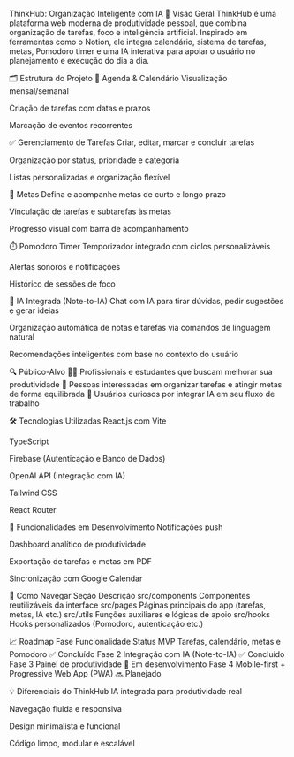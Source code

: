 
ThinkHub: Organização Inteligente com IA
🧠 Visão Geral
ThinkHub é uma plataforma web moderna de produtividade pessoal, que combina organização de tarefas, foco e inteligência artificial. Inspirado em ferramentas como o Notion, ele integra calendário, sistema de tarefas, metas, Pomodoro timer e uma IA interativa para apoiar o usuário no planejamento e execução do dia a dia.

🗂️ Estrutura do Projeto
📅 Agenda & Calendário
Visualização mensal/semanal

Criação de tarefas com datas e prazos

Marcação de eventos recorrentes

✅ Gerenciamento de Tarefas
Criar, editar, marcar e concluir tarefas

Organização por status, prioridade e categoria

Listas personalizadas e organização flexível

🎯 Metas
Defina e acompanhe metas de curto e longo prazo

Vinculação de tarefas e subtarefas às metas

Progresso visual com barra de acompanhamento

⏱️ Pomodoro Timer
Temporizador integrado com ciclos personalizáveis

Alertas sonoros e notificações

Histórico de sessões de foco

🤖 IA Integrada (Note-to-IA)
Chat com IA para tirar dúvidas, pedir sugestões e gerar ideias

Organização automática de notas e tarefas via comandos de linguagem natural

Recomendações inteligentes com base no contexto do usuário

🔍 Público-Alvo
👨‍💼 Profissionais e estudantes que buscam melhorar sua produtividade
🧘 Pessoas interessadas em organizar tarefas e atingir metas de forma equilibrada
🧠 Usuários curiosos por integrar IA em seu fluxo de trabalho

🛠️ Tecnologias Utilizadas
React.js com Vite

TypeScript

Firebase (Autenticação e Banco de Dados)

OpenAI API (Integração com IA)

Tailwind CSS

React Router

🧪 Funcionalidades em Desenvolvimento
Notificações push

Dashboard analítico de produtividade

Exportação de tarefas e metas em PDF

Sincronização com Google Calendar

🧭 Como Navegar
Seção	Descrição
src/components	Componentes reutilizáveis da interface
src/pages	Páginas principais do app (tarefas, metas, IA etc.)
src/utils	Funções auxiliares e lógicas de apoio
src/hooks	Hooks personalizados (Pomodoro, autenticação etc.)

📈 Roadmap
Fase	Funcionalidade	Status
MVP	Tarefas, calendário, metas e Pomodoro	✅ Concluído
Fase 2	Integração com IA (Note-to-IA)	✅ Concluído
Fase 3	Painel de produtividade	🔄 Em desenvolvimento
Fase 4	Mobile-first + Progressive Web App (PWA)	🔜 Planejado

💡 Diferenciais do ThinkHub
IA integrada para produtividade real

Navegação fluida e responsiva

Design minimalista e funcional

Código limpo, modular e escalável
